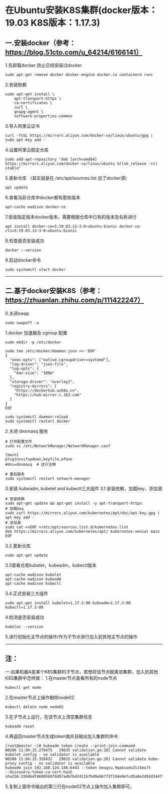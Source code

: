# 在Ubuntu安装K8S集群(docker版本：19.03  K8S版本：1.17.3)
## 一.安装docker（参考：https://blog.51cto.com/u_64214/6166141）
1.先卸载docker 防止已经安装过docker
```text
sudo apt-get remove docker docker-engine docker.io containerd runc
```
2.安装依赖
```
sudo apt-get install \
    apt-transport-https \
    ca-certificates \
    curl \
    gnupg-agent \
    software-properties-common
```
3.导入阿里云证书
```text
curl -fsSL https://mirrors.aliyun.com/docker-ce/linux/ubuntu/gpg | sudo apt-key add -
```
4.设置阿里云稳定仓库
```text
sudo add-apt-repository "deb [arch=amd64] https://mirrors.aliyun.com/docker-ce/linux/ubuntu $(lsb_release -cs) stable"
```
5.更新仓库 （其实就是在 /etc/apt/sources.list 加了docker源）
```text
apt update
```
6.查看当前仓库中docker都有那些版本
```text
apt-cache madison docker-ce
```
7.安装指定版本docker版本，需要根据仓库中已有的版本及名称进行
```text
apt install docker-ce=5:19.03.12~3-0~ubuntu-bionic docker-ce-cli=5:19.03.12~3-0~ubuntu-bionic
```
8.检查是否安装成功
```text
docker --version
```
9.启动docker命令
```text
sudo systemctl start docker
```

**********
## 二.基于docker安装K8S（参考：https://zhuanlan.zhihu.com/p/111422247）
0.关闭swap
```text
sudo swapoff -a
```
1.docker 加速器及 cgroup 配置
```text
sudo mkdir -p /etc/docker
```
```text
sudo tee /etc/docker/daemon.json <<-'EOF'
{
  "exec-opts": ["native.cgroupdriver=systemd"],
  "log-driver": "json-file",
  "log-opts": {
    "max-size": "100m"
  },
  "storage-driver": "overlay2",
  "registry-mirrors": [
    "https://dockerhub.azk8s.cn",
    "https://hub-mirror.c.163.com"
  ]
}
EOF
```
```text
sudo systemctl daemon-reload
sudo systemctl restart docker
```
2.关闭 dnsmasq 服务
```text
# 打开配置文件
sudo vi /etc/NetworkManager/NetworkManager.conf

[main]
plugins=ifupdown,keyfile,ofono
#dns=dnsmasq  # 这行注释

# 重启服务
sudo systemctl restart network-manager
```
3.安装 kubeadm, kubelet and kubectl三大组件
3.1.安装依赖，加载key，添加源
```text
# 安装依赖
sudo apt-get update && apt-get install -y apt-transport-https
# 加载key
sudo curl https://mirrors.aliyun.com/kubernetes/apt/doc/apt-key.gpg | apt-key add - 
# 添加源
sudo cat <<EOF >/etc/apt/sources.list.d/kubernetes.list
deb https://mirrors.aliyun.com/kubernetes/apt/ kubernetes-xenial main
EOF
```
3.2.更新仓库
```text
sudo apt-get update
```
3.3查看仓库kubelet，kubeadm，kubectl版本
```text
apt-cache madison kubelet
apt-cache madison kubeadm
apt-cache madison kubectl
```
3.4.正式安装三大组件
```text
sudo apt-get install kubelet=1.17.3-00 kubeadm=1.17.3-00 kubectl=1.17.3-00
```
4.检测是否安装成功
```text
kubelet --version
```
5.进行初始化主节点的操作/作为子节点进行加入到其他主节点的操作

**********
## 注：
一.如果机器A是某个K8S集群的子节点，若想将该节点脱离该集群，加入到其他K8S集群中怎样做：
1.在master节点查看所有的node节点
```text
kubectl get node
```
2.在master节点上操作删除node02
```text
kubectl delete node node02
```
3.在子节点上运行，在该节点上清空集群信息
```text
kubeadm reset
```
4.再返回master节点生成token值并且输出加入集群的命令
```text
[root@master ~]# kubeadm token create --print-join-command
W0206 11:04:15.278475   29635 validation.go:28] Cannot validate kubelet config - no validator is available
W0206 11:04:15.358432   29635 validation.go:28] Cannot validate kube-proxy config - no validator is available
kubeadm join 192.168.124.146:6443 --token beugsu.9qaksadu3lz5mo7t     --discovery-token-ca-cert-hash sha256:3394bd74680568f0d97ad67b42411b7b49eb6773f19de9efcd5a0e2d92d3447f 
```
5.复制上面命令输出的第三行在node02节点上操作加入集群即可。